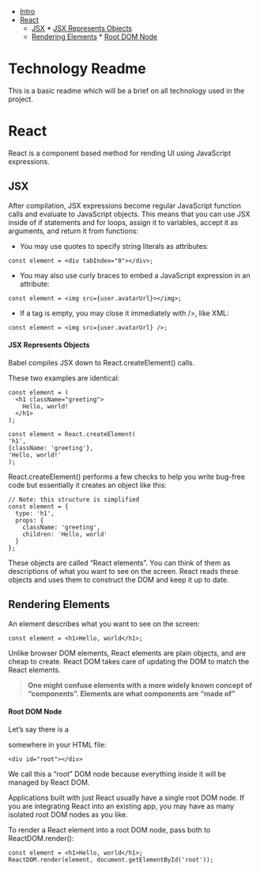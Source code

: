 <!-- TOC -->

* [Intro](#technology-readme)
* [React](#react)
  * [JSX](#jsx) \* [JSX Represents Objects](#jsx-represents-objects)
  * [Rendering Elements](#rendering-elements) \* [Root DOM Node](#root-dom-node)

<!-- /TOC -->

# Technology Readme

This is a basic readme which will be a brief on all technology used in the project.

# React

React is a component based method for rending UI using JavaScript expressions.

## JSX

After compilation, JSX expressions become regular JavaScript function calls and evaluate to JavaScript objects. This means that you can use JSX inside of if statements and for loops, assign it to variables, accept it as arguments, and return it from functions:

* You may use quotes to specify string literals as attributes:

```
const element = <div tabIndex="0"></div>;
```

* You may also use curly braces to embed a JavaScript expression in an attribute:

```
const element = <img src={user.avatarUrl}></img>;
```

* If a tag is empty, you may close it immediately with />, like XML:

```
const element = <img src={user.avatarUrl} />;
```

#### JSX Represents Objects

Babel compiles JSX down to React.createElement() calls.

These two examples are identical:

```
const element = (
  <h1 className="greeting">
    Hello, world!
  </h1>
);
```

```
const element = React.createElement(
'h1',
{className: 'greeting'},
'Hello, world!'
);
```

React.createElement() performs a few checks to help you write bug-free code but essentially it creates an object like this:

```
// Note: this structure is simplified
const element = {
  type: 'h1',
  props: {
    className: 'greeting',
    children: 'Hello, world'
  }
};
```

These objects are called “React elements”. You can think of them as descriptions of what you want to see on the screen. React reads these objects and uses them to construct the DOM and keep it up to date.

## Rendering Elements

An element describes what you want to see on the screen:

```
const element = <h1>Hello, world</h1>;
```

Unlike browser DOM elements, React elements are plain objects, and are cheap to create. React DOM takes care of updating the DOM to match the React elements.

> **One might confuse elements with a more widely known concept of “components”. Elements are what components are “made of”**

#### Root DOM Node

Let’s say there is a <div> somewhere in your HTML file:

```
<div id="root"></div>
```

We call this a “root” DOM node because everything inside it will be managed by React DOM.

Applications built with just React usually have a single root DOM node. If you are integrating React into an existing app, you may have as many isolated root DOM nodes as you like.

To render a React element into a root DOM node, pass both to ReactDOM.render():

```
const element = <h1>Hello, world</h1>;
ReactDOM.render(element, document.getElementById('root'));
```

